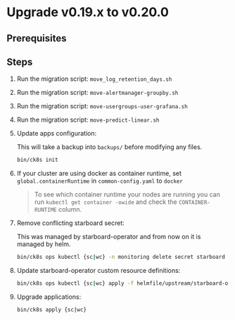 # Upgrade v0.19.x to v0.20.0

## Prerequisites

## Steps

1. Run the migration script: `move_log_retention_days.sh`

1. Run the migration script: `move-alertmanager-groupby.sh`

1. Run the migration script: `move-usergroups-user-grafana.sh`

1. Run the migration script: `move-predict-linear.sh`

1. Update apps configuration:

    This will take a backup into `backups/` before modifying any files.

    ```bash
    bin/ck8s init
    ```

1. If your cluster are using docker as container runtime, set `global.containerRuntime` in `common-config.yaml` to `docker`

    > To see which container runtime your nodes are running you can run `kubectl get container -owide` and check the `CONTAINER-RUNTIME` column.

1. Remove conflicting starboard secret:

   This was managed by starboard-operator and from now on it is managed by helm.

   ```bash
   bin/ck8s ops kubectl {sc|wc} -n monitoring delete secret starboard
   ```

1. Update starboard-operator custom resource definitions:

   ```bash
   bin/ck8s ops kubectl {sc|wc} apply -f helmfile/upstream/starboard-operator/crds
   ```

1. Upgrade applications:

    ```bash
    bin/ck8s apply {sc|wc}
    ```
